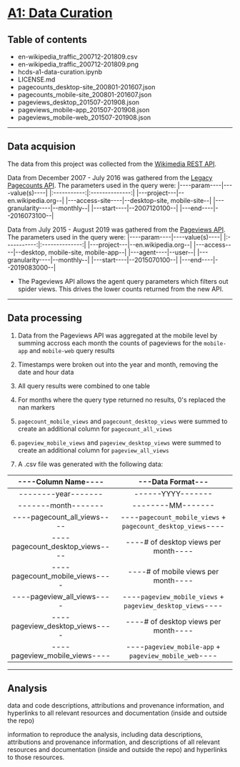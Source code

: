 # [A1: Data Curation](https://wiki.communitydata.science/Human_Centered_Data_Science_(Fall_2019)/Assignments#A1:_Data_curation)

## Table of contents

* en-wikipedia_traffic_200712-201809.csv
* en-wikipedia_traffic_200712-201809.png
* hcds-a1-data-curation.ipynb
* LICENSE.md
* pagecounts_desktop-site_200801-201607.json
* pagecounts_mobile-site_200801-201607.json
* pageviews_desktop_201507-201908.json
* pageviews_mobile-app_201507-201908.json
* pageviews_mobile-web_201507-201908.json

----

## Data acquision

The data from this project was collected from the [Wikimedia REST API](https://www.mediawiki.org/wiki/REST_API).

Data from December 2007 - July 2016 was gathered from the [Legacy Pagecounts API](https://wikimedia.org/api/rest_v1/#/Legacy%20data).
The parameters used in the query were:
|----param----|----value(s)----|
|:-----------:|:--------------:|
|---project---|--en.wikipedia.org--|
|---access-site----|--desktop-site, mobile-site--|
|---granularity----|--monthly--|
|---start----|--2007120100--|
|---end----|--2016073100--|

Data from July 2015 - August 2019 was gathered from the [Pageviews API](https://wikimedia.org/api/rest_v1/#/Pageviews%20data).
The parameters used in the query were:
|----param----|----value(s)----|
|:-----------:|:--------------:|
|---project---|--en.wikipedia.org--|
|---access----|--desktop, mobile-site, mobile-app--|
|---agent----|--user--|
|---granularity----|--monthly--|
|---start----|--2015070100--|
|---end----|--2019083000--|
* The Pageviews API allows the agent query parameters which filters out spider views. This drives the lower counts returned from the new API.

----

## Data processing

1. Data from the Pageviews API was aggregated at the mobile level by summing accross each month the counts of pageviews for the `mobile-app` and `mobile-web` query results

2. Timestamps were broken out into the year and month, removing the date and hour data 

3. All query results were combined to one table

4. For months where the query type returned no results, 0's replaced the nan markers

5. `pagecount_mobile_views` and `pagecount_desktop_views` were summed to create an additional column for `pagecount_all_views` 

6. `pageview_mobile_views` and `pageview_desktop_views` were summed to create an additional column for `pageview_all_views` 

7. A .csv file was generated with the following data:

|----Column Name----|---Data Format---|
|:-----------------:|:---------------:|
|--------year-------|------YYYY-------|
|-------month-------|--------MM-------|
|----pagecount_all_views----|----`pagecount_mobile_views` + `pagecount_desktop_views`----|
|----pagecount_desktop_views----|----# of desktop views per month----|
|----pagecount_mobile_views----|----# of mobile views per month----|
|----pageview_all_views----|----`pageview_mobile_views` + `pageview_desktop_views`----|
|----pageview_desktop_views----|----# of desktop views per month----|
|----pageview_mobile_views----|----`pageview_mobile-app` + `pageview_mobile_web`----|

----

## Analysis


data and code descriptions, attributions and
provenance information, and hyperlinks to all relevant resources and documentation
(inside and outside the repo)

information to reproduce the analysis, including data descriptions, attributions and provenance information, and descriptions of all relevant resources and documentation (inside and outside the repo) and hyperlinks to those resources.